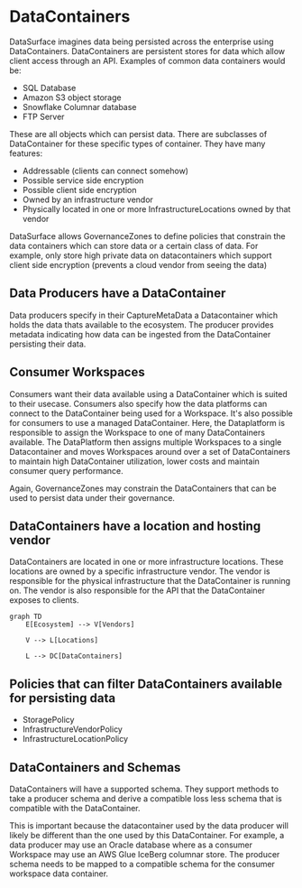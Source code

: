 # DataContainers

DataSurface imagines data being persisted across the enterprise using DataContainers. DataContainers are persistent stores for data which allow client access through an API. Examples of common data containers would be:

* SQL Database
* Amazon S3 object storage
* Snowflake Columnar database
* FTP Server

These are all objects which can persist data. There are subclasses of DataContainer for these specific types of container. They have many features:

* Addressable (clients can connect somehow)
* Possible service side encryption
* Possible client side encryption
* Owned by an infrastructure vendor
* Physically located in one or more InfrastructureLocations owned by that vendor

DataSurface allows GovernanceZones to define policies that constrain the data containers which can store data or a certain class of data. For example, only store high private data on datacontainers which support client side encryption (prevents a cloud vendor from seeing the data)

## Data Producers have a DataContainer

Data producers specify in their CaptureMetaData a Datacontainer which holds the data thats available to the ecosystem. The producer provides metadata indicating how data can be ingested from the DataContainer persisting their data.

## Consumer Workspaces

Consumers want their data available using a DataContainer which is suited to their usecase. Consumers also specify how the data platforms can connect to the DataContainer being used for a Workspace. It's also possible for consumers to use a managed DataContainer. Here, the Dataplatform is responsible to assign the Workspace to one of many DataContainers available. The DataPlatform then assigns multiple Workspaces to a single Datacontainer and moves Workspaces around over a set of DataContainers to maintain high DataContainer utilization, lower costs and maintain consumer query performance.

Again, GovernanceZones may constrain the DataContainers that can be used to persist data under their governance.

## DataContainers have a location and hosting vendor

DataContainers are located in one or more infrastructure locations. These locations are owned by a specific infrastructure vendor. The vendor is responsible for the physical infrastructure that the DataContainer is running on. The vendor is also responsible for the API that the DataContainer exposes to clients.

```mermaid
graph TD
    E[Ecosystem] --> V[Vendors]

    V --> L[Locations]

    L --> DC[DataContainers]
```

## Policies that can filter DataContainers available for persisting data

* StoragePolicy
* InfrastructureVendorPolicy
* InfrastructureLocationPolicy

## DataContainers and Schemas

DataContainers will have a supported schema. They support methods to take a producer schema and derive a compatible loss less schema that is compatible with the DataContainer.

This is important because the datacontainer used by the data producer will likely be different than the one used by this DataContainer. For example, a data producer may use an Oracle database where as a consumer Workspace may use an AWS Glue IceBerg columnar store. The producer schema needs to be mapped to a compatible schema for the consumer workspace data container.
